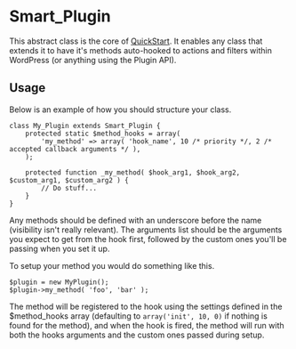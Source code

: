 # Smart_Plugin

This abstract class is the core of [QuickStart](https://github.com/dougwollison/quickstart/). It enables any class that extends it to have it's methods auto-hooked to actions and filters within WordPress (or anything using the Plugin API).

## Usage

Below is an example of how you should structure your class.

    class My_Plugin extends Smart_Plugin {
        protected static $method_hooks = array(
            'my_method' => array( 'hook_name', 10 /* priority */, 2 /* accepted callback arguments */ ),
        );
        
        protected function _my_method( $hook_arg1, $hook_arg2, $custom_arg1, $custom_arg2 ) {
            // Do stuff...
        }
    }

Any methods should be defined with an underscore before the name (visibility isn't really relevant). The arguments list should be the arguments you expect to get from the hook first, followed by the custom ones you'll be passing when you set it up.

To setup your method you would do something like this.

    $plugin = new MyPlugin();
    $plugin->my_method( 'foo', 'bar' );

The method will be registered to the hook using the settings defined in the $method_hooks array (defaulting to `array('init', 10, 0)` if nothing is found for the method), and when the hook is fired, the method will run with both the hooks arguments and the custom ones passed during setup.
